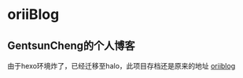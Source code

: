 # oriiBlog  
## GentsunCheng的个人博客  
由于hexo环境炸了，已经迁移至halo，此项目存档还是原来的地址
[oriiblog](https://blog.orii.top)
